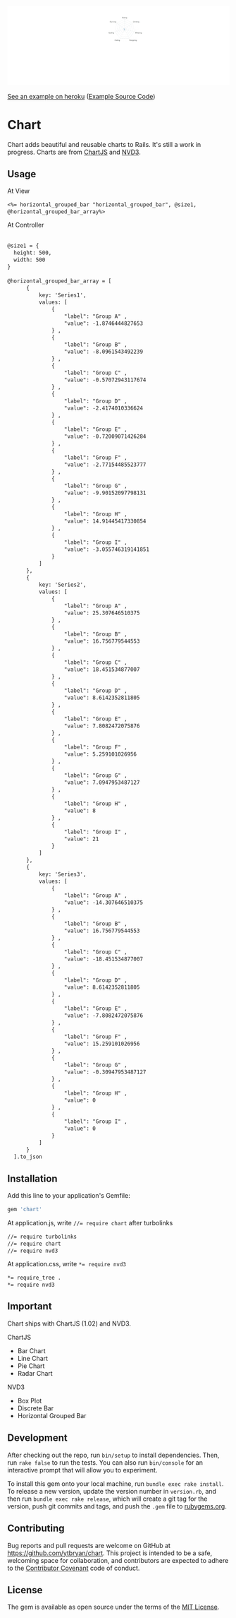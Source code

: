 ![Chart](assets/images/example.gif)

[See an example on heroku](http://chartgemdemo.herokuapp.com) ([Example Source Code](http://github.com/ytbryan/chartdemo))

# Chart
Chart adds beautiful and reusable charts to Rails.
It's still a work in progress. Charts are from
[ChartJS](https://github.com/nnnick/Chart.js/)
and [NVD3](https://github.com/novus/nvd3).

## Usage

At View
```
<%= horizontal_grouped_bar "horizontal_grouped_bar", @size1, @horizontal_grouped_bar_array%>
```

At Controller
```

@size1 = {
  height: 500,
  width: 500
}

@horizontal_grouped_bar_array = [
      {
          key: 'Series1',
          values: [
              {
                  "label": "Group A" ,
                  "value": -1.8746444827653
              } ,
              {
                  "label": "Group B" ,
                  "value": -8.0961543492239
              } ,
              {
                  "label": "Group C" ,
                  "value": -0.57072943117674
              } ,
              {
                  "label": "Group D" ,
                  "value": -2.4174010336624
              } ,
              {
                  "label": "Group E" ,
                  "value": -0.72009071426284
              } ,
              {
                  "label": "Group F" ,
                  "value": -2.77154485523777
              } ,
              {
                  "label": "Group G" ,
                  "value": -9.90152097798131
              } ,
              {
                  "label": "Group H" ,
                  "value": 14.91445417330854
              } ,
              {
                  "label": "Group I" ,
                  "value": -3.055746319141851
              }
          ]
      },
      {
          key: 'Series2',
          values: [
              {
                  "label": "Group A" ,
                  "value": 25.307646510375
              } ,
              {
                  "label": "Group B" ,
                  "value": 16.756779544553
              } ,
              {
                  "label": "Group C" ,
                  "value": 18.451534877007
              } ,
              {
                  "label": "Group D" ,
                  "value": 8.6142352811805
              } ,
              {
                  "label": "Group E" ,
                  "value": 7.8082472075876
              } ,
              {
                  "label": "Group F" ,
                  "value": 5.259101026956
              } ,
              {
                  "label": "Group G" ,
                  "value": 7.0947953487127
              } ,
              {
                  "label": "Group H" ,
                  "value": 8
              } ,
              {
                  "label": "Group I" ,
                  "value": 21
              }
          ]
      },
      {
          key: 'Series3',
          values: [
              {
                  "label": "Group A" ,
                  "value": -14.307646510375
              } ,
              {
                  "label": "Group B" ,
                  "value": 16.756779544553
              } ,
              {
                  "label": "Group C" ,
                  "value": -18.451534877007
              } ,
              {
                  "label": "Group D" ,
                  "value": 8.6142352811805
              } ,
              {
                  "label": "Group E" ,
                  "value": -7.8082472075876
              } ,
              {
                  "label": "Group F" ,
                  "value": 15.259101026956
              } ,
              {
                  "label": "Group G" ,
                  "value": -0.30947953487127
              } ,
              {
                  "label": "Group H" ,
                  "value": 0
              } ,
              {
                  "label": "Group I" ,
                  "value": 0
              }
          ]
      }
  ].to_json

```

## Installation

Add this line to your application's Gemfile:

```ruby
gem 'chart'
```

At application.js, write `//= require chart` after turbolinks

```
//= require turbolinks
//= require chart
//= require nvd3
```

At application.css, write `*= require nvd3`

```
*= require_tree .
*= require nvd3
```

## Important

Chart ships with ChartJS (1.02) and NVD3.

ChartJS
* Bar Chart
* Line Chart
* Pie Chart
* Radar Chart

NVD3
* Box Plot
* Discrete Bar
* Horizontal Grouped Bar

## Development

After checking out the repo, run `bin/setup` to install dependencies. Then, run `rake false` to run the tests. You can also run `bin/console` for an interactive prompt that will allow you to experiment.

To install this gem onto your local machine, run `bundle exec rake install`. To release a new version, update the version number in `version.rb`, and then run `bundle exec rake release`, which will create a git tag for the version, push git commits and tags, and push the `.gem` file to [rubygems.org](https://rubygems.org).

## Contributing

Bug reports and pull requests are welcome on GitHub at https://github.com/ytbryan/chart. This project is intended to be a safe, welcoming space for collaboration, and contributors are expected to adhere to the [Contributor Covenant](contributor-covenant.org) code of conduct.


## License

The gem is available as open source under the terms of the [MIT License](http://opensource.org/licenses/MIT).
